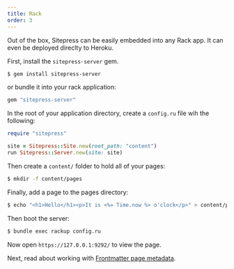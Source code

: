 ```yaml
---
title: Rack
order: 3
---
```


Out of the box, Sitepress can be easily embedded into any Rack app. It can even be deployed direclty to Heroku.

First, install the `sitepress-server` gem.

```bash
$ gem install sitepress-server
```

or bundle it into your rack application:

```ruby
gem "sitepress-server"
```

In the root of your application directory, create a `config.ru` file wih the following:

```ruby
require "sitepress"

site = Sitepress::Site.new(root_path: "content")
run Sitepress::Server.new(site: site)
```

Then create a `content/` folder to hold all of your pages:

```bash
$ mkdir -f content/pages
```

Finally, add a page to the pages directory:

```bash
$ echo "<h1>Hello</h1><p>It is <%= Time.now %> o'clock</p>" > content/pages/index.html.erb
```

Then boot the server:

```bash
$ bundle exec rackup config.ru
```

Now open `https://127.0.0.1:9292/` to view the page.

Next, read about working with [Frontmatter page metadata](/basics/frontmatter).
